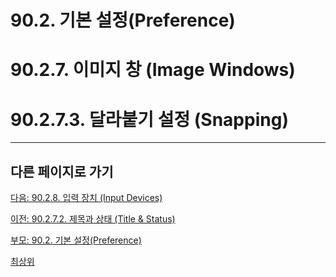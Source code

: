 # 90.2. 기본 설정(Preference)
# 90.2.7. 이미지 창 (Image Windows)
# 90.2.7.3. 달라붙기 설정 (Snapping)

***

## 다른 페이지로 가기

[다음: 90.2.8. 입력 장치 (Input Devices)](./90-02-08-input-device.md)

[이전: 90.2.7.2. 제목과 상태 (Title & Status)](./90-02-07-image-windowx-02-tile-n-status.md)

[부모: 90.2. 기본 설정(Preference)](./90-02-00-preference.md)

[최상위](./00-home.md)
